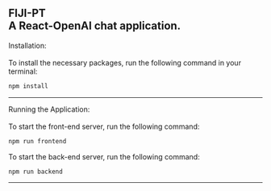 FIJI-PT<br>
A React-OpenAI chat application.
---
Installation:<br><br>
To install the necessary packages, run the following command in your terminal:<br>
```sh
npm install
```
---
Running the Application:<br><br>
To start the front-end server, run the following command:<br>
```sh
npm run frontend
```
To start the back-end server, run the following command:<br>
```sh
npm run backend
```
---

